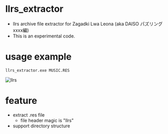 # llrs_extractor
+ llrs archive file extractor for Zagadki Lwa Leona (aka DAISO パズリング xxxx編)
+ This is an experimental code.

# usage example
`llrs_extractor.exe MUSIC.RES`

![llrs](https://user-images.githubusercontent.com/19349443/85439847-69b86400-b5c8-11ea-92ca-2330a288b8fa.png)

# feature
+ extract .res file
  + file header magic is "llrs"
+ support directory structure
